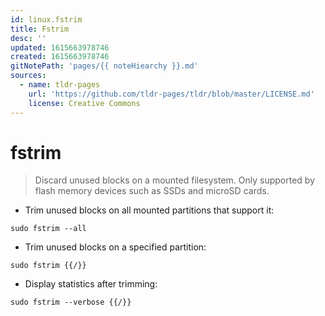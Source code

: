 ```yaml
---
id: linux.fstrim
title: Fstrim
desc: ''
updated: 1615663978746
created: 1615663978746
gitNotePath: 'pages/{{ noteHiearchy }}.md'
sources:
  - name: tldr-pages
    url: 'https://github.com/tldr-pages/tldr/blob/master/LICENSE.md'
    license: Creative Commons
---
```

# fstrim

> Discard unused blocks on a mounted filesystem.
> Only supported by flash memory devices such as SSDs and microSD cards.

- Trim unused blocks on all mounted partitions that support it:

`sudo fstrim --all`

- Trim unused blocks on a specified partition:

`sudo fstrim {{/}}`

- Display statistics after trimming:

`sudo fstrim --verbose {{/}}`

